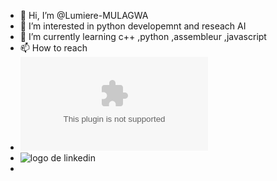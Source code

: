 - 👋 Hi, I’m @Lumiere-MULAGWA
- 👀 I’m interested in python developemnt and reseach AI
- 🌱 I’m currently learning c++ ,python ,assembleur ,javascript 
- 📫 How to reach
- !['#ffffff' gmail](lumierelmr31@gmail.com)
- ![logo de linkedin](https://www.linkedin.com/in/lmr-lumiere%F0%9F%91%A9%E2%80%8D%F0%9F%92%BB-6268a1236/?originalSubdomain=cd)
- 

<!---
Lumiere-MULAGWA/Lumiere-MULAGWA is a ✨ special ✨ repository because its `README.md` (this file) appears on your GitHub profile.
You can click the Preview link to take a look at your changes.
--->
